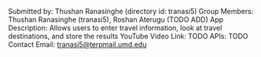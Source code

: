 Submitted by: Thushan Ranasinghe (directory id: tranasi5)
Group Members: Thushan Ranasinghe (tranasi5), Roshan Aterugu (TODO ADD)
App Description: Allows users to enter travel information, look at travel destinations, and store the results
YouTube Video Link: TODO
APIs: TODO
Contact Email: tranasi5@terpmail.umd.edu
        

